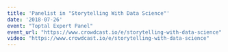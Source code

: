 ```yaml
---
title: 'Panelist in "Storytelling With Data Science"'
date: '2018-07-26'
event: "Toptal Expert Panel"
event_url: "https://www.crowdcast.io/e/storytelling-with-data-science"
video: "https://www.crowdcast.io/e/storytelling-with-data-science"
---
```

